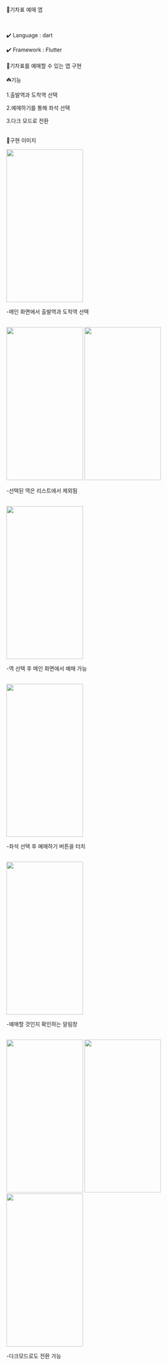 🚅기차표 예매 앱

</br></br>
✔️ Language : dart

✔️ Framework : Flutter
</br></br>
🎫기차표를 예매할 수 있는 앱 구현
</br></br>
☘️기능

1.출발역과 도착역 선택

2.예매하기를 통해 좌석 선택

3.다크 모드로 전환
</br></br>


🌚구현 이미지


<img src = "https://github.com/user-attachments/assets/357f90b8-deb5-4d8b-abb4-28dddd1180e9" width="200" height="400">


-메인 화면에서 출발역과 도착역 선택
</br></br>



<img src = "https://github.com/user-attachments/assets/e33aa1ec-dfaf-4343-96c7-527f8897d37c" width="200" height="400">
<img src = "https://github.com/user-attachments/assets/07a2d68b-8a8c-4a71-a6a7-a17e1fdcca7d" width="200" height="400">


-선택된 역은 리스트에서 제외됨
</br></br>



<img src = "https://github.com/user-attachments/assets/5464c7fd-675d-4601-9f51-f8acd93a63c7" width="200" height="400">


-역 선택 후 메인 화면에서 예매 가능
</br></br>



<img src = "https://github.com/user-attachments/assets/d8cfbd48-6b65-4c22-b36f-d6f5f5e4da9b" width="200" height="400">


-좌석 선택 후 예매하기 버튼을 터치
</br></br>



<img src = "https://github.com/user-attachments/assets/cad2732e-32e7-48b4-80aa-e6e8442d5cbd" width="200" height="400">


-예매할 것인지 확인하는 알림창
</br></br>



<img src = "https://github.com/user-attachments/assets/67415deb-efce-4e71-a200-1bf866d9603e" width="200" height="400">
<img src = "https://github.com/user-attachments/assets/7f20fd17-f0ff-4329-86b2-b94cced122ae" width="200" height="400">
<img src = "https://github.com/user-attachments/assets/417da5ed-6e54-46ce-b330-5087128387a6" width="200" height="400">


-다크모드로도 전환 가능
</br>
</br>
</br>

